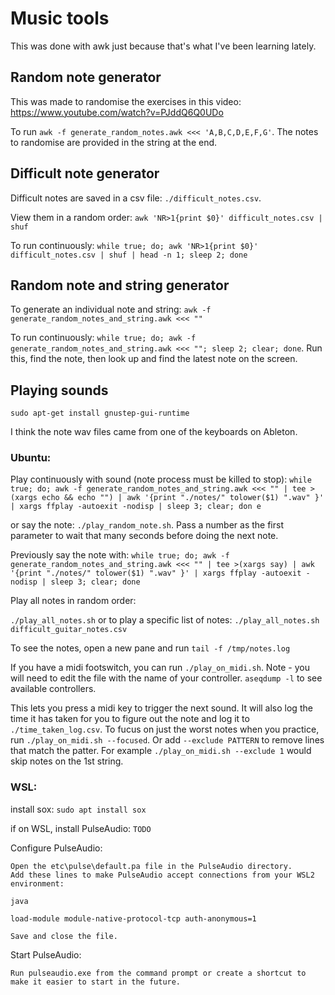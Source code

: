 # Music tools

This was done with awk just because that's what I've been learning lately.

## Random note generator

This was made to randomise the exercises in this video: https://www.youtube.com/watch?v=PJddQ6Q0UDo

To run `awk -f generate_random_notes.awk <<< 'A,B,C,D,E,F,G'`. The notes to randomise are provided in the string at the end.

## Difficult note generator

Difficult notes are saved in a csv file: `./difficult_notes.csv`.

View them in a random order: `awk 'NR>1{print $0}' difficult_notes.csv | shuf`

To run continuously: `while true; do; awk 'NR>1{print $0}' difficult_notes.csv | shuf | head -n 1; sleep 2; done`

## Random note and string generator

To generate an individual note and string: `awk -f generate_random_notes_and_string.awk <<< ""`

To run continuously: `while true; do; awk -f generate_random_notes_and_string.awk <<< ""; sleep 2; clear; done`. Run this, find the note, then look up and find the latest note on the screen.

## Playing sounds

`sudo apt-get install gnustep-gui-runtime`

I think the note wav files came from one of the keyboards on Ableton.

### Ubuntu:

Play continuously with sound (note process must be killed to stop): `while true; do; awk -f generate_random_notes_and_string.awk <<< "" | tee >(xargs echo && echo "") | awk '{print "./notes/" tolower($1) ".wav" }' | xargs ffplay -autoexit -nodisp | sleep 3; clear; don e`

or say the note: `./play_random_note.sh`. Pass a number as the first parameter to wait that many seconds before doing the next note.

Previously say the note with: `while true; do; awk -f generate_random_notes_and_string.awk <<< "" | tee >(xargs say) | awk '{print "./notes/" tolower($1) ".wav" }' | xargs ffplay -autoexit -nodisp | sleep 3; clear; done`

Play all notes in random order:

`./play_all_notes.sh` or to play a specific list of notes: `./play_all_notes.sh difficult_guitar_notes.csv`

To see the notes, open a new pane and run `tail -f /tmp/notes.log`

If you have a midi footswitch, you can run `./play_on_midi.sh`. Note - you will need to edit the file with the name of your controller. `aseqdump -l` to see available controllers.

This lets you press a midi key to trigger the next sound. It will also log the time it has taken for you to figure out the note and log it to `./time_taken_log.csv`. To fucus on just the worst notes when you practice, run `./play_on_midi.sh --focused`. Or add `--exclude PATTERN` to remove lines that match the patter. For example `./play_on_midi.sh --exclude 1` would skip notes on the 1st string.

### WSL:

install sox: `sudo apt install sox`

if on WSL, install PulseAudio: `TODO`

Configure PulseAudio:

    Open the etc\pulse\default.pa file in the PulseAudio directory.
    Add these lines to make PulseAudio accept connections from your WSL2 environment:

    java

    load-module module-native-protocol-tcp auth-anonymous=1

    Save and close the file.

Start PulseAudio:

    Run pulseaudio.exe from the command prompt or create a shortcut to make it easier to start in the future.

